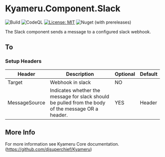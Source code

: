 # Kyameru.Component.Slack

![Build](https://github.com/djsuperchief/Kyameru.Component.Slack/workflows/Build/badge.svg)
![CodeQL](https://github.com/djsuperchief/Kyameru.Component.Slack/workflows/CodeQL/badge.svg)
[![License: MIT](https://img.shields.io/badge/License-MIT-yellow.svg)](https://opensource.org/licenses/MIT)
![Nuget (with prereleases)](https://img.shields.io/nuget/vpre/Kyameru.Component.Slack)

The Slack component sends a message to a configured slack webhook.
## To
### Setup Headers

Header | Description | Optional | Default
------ | ----------- | -------- | -------
Target | Webhook in slack | NO
MessageSource | Indicates whether the message for slack should be pulled from the body of the message OR a header. | YES | Header

## More Info
For more information see Kyameru Core documentation. (https://github.com/djsuperchief/Kyameru)